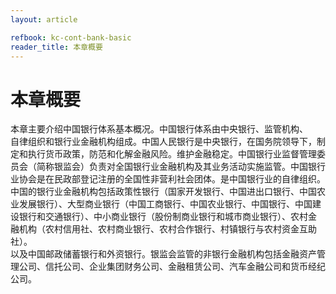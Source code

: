 ```yaml
---
layout: article

refbook: kc-cont-bank-basic
reader_title: 本章概要
---
```


# 本章概要

本章主要介绍中国银行体系基本概况。中国银行体系由中央银行、监管机构、<br />
    自律组织和银行业金融机构组成。中国人民银行是中央银行，在国务院领导下，制<br />
    定和执行货币政策，防范和化解金融风险。维护金融稳定。中国银行业监督管理委<br />
    员会（简称银监会）负责对全国银行业金融机构及其业务活动实施监管。中国银行<br />
    业协会是在民政部登记注册的全国性非营利社会团体。是中国银行业的自律组织。<br />
    中国的银行业金融机构包括政策性银行（国家开发银行、中国进出口银行、中国农<br />
    业发展银行）、大型商业银行（中国工商银行、中国农业银行、中国银行、中国建<br />
    设银行和交通银行）、中小商业银行（股份制商业银行和城市商业银行）、农村金<br />
    融机构（农村信用社、农村商业银行、农村合作银行、村镇银行与农村资金互助社）。<br />
    以及中国邮政储蓄银行和外资银行。银监会监管的非银行金融机构包括金融资产管<br />
    理公司、信托公司、企业集团财务公司、金融租赁公司、汽车金融公司和货币经纪<br />
    公司。